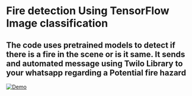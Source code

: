 # Fire detection Using TensorFlow Image classification 


## The code uses pretrained models to detect if there is a fire in the scene or is it same. It sends and automated message using Twilo Library to your whatsapp regarding a Potential fire hazard

[![Demo](fire_hazard.gif)](https://www.youtube.com/watch?v=--b-9HrKK6w)

